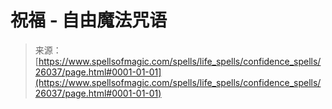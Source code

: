 <!--yml

类别：未分类

日期：2024-06-12 19:13:32

-->

# 祝福 - 自由魔法咒语

> 来源：[https://www.spellsofmagic.com/spells/life_spells/confidence_spells/26037/page.html#0001-01-01](https://www.spellsofmagic.com/spells/life_spells/confidence_spells/26037/page.html#0001-01-01)
